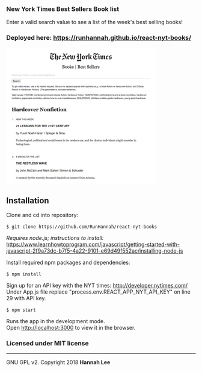 ### New York Times Best Sellers Book list

Enter a valid search value to see a list of the week's best selling books!

### Deployed here: https://runhannah.github.io/react-nyt-books/

<kbd><img src="src/assets/nyt-results.png" style="width: 400px;"></kbd>

## Installation

Clone and cd into repository:

```
$ git clone https://github.com/RunHannah/react-nyt-books
```

_Requires node.js; instructions to install:_ https://www.learnhowtoprogram.com/javascript/getting-started-with-javascript-2f9a73dc-b7f5-4a22-9101-e69d49f552ac/installing-node-js

Install required npm packages and dependencies:

```
$ npm install
```

Sign up for an API key with the NYT times: http://developer.nytimes.com/
Under App.js file replace "process.env.REACT_APP_NYT_API_KEY" on line 29 with API key.

```
$ npm start
```

Runs the app in the development mode.<br>
Open [http://localhost:3000](http://localhost:3000) to view it in the browser.

### Licensed under MIT license

---

GNU GPL v2. Copyright 2018 **Hannah Lee**
